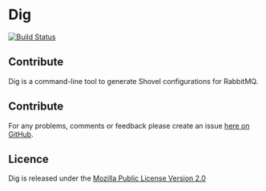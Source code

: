 Dig
===

[![Build Status](https://secure.travis-ci.org/brendanhay/dig.png)](http://travis-ci.org/brendanhay/dig)


<a name="contribute" />

Contribute
----------

Dig is a command-line tool to generate Shovel configurations for RabbitMQ.


<a name="contribute" />

Contribute
----------

For any problems, comments or feedback please create an issue [here on GitHub](github.com/brendanhay/dig/issues).


<a name="licence" />

Licence
-------

Dig is released under the [Mozilla Public License Version 2.0](http://www.mozilla.org/MPL/)
